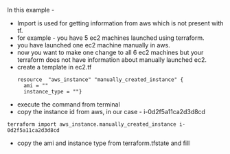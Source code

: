 In this example - 

- Import is used for getting information from aws which is not present with tf.
- for example - you have 5 ec2 machines launched using terraform.
- you have launched one ec2 machine manually in aws.
- now you want to make one change to all 6 ec2 machines but your terraform does not have information about manually launched ec2.
- create a template in ec2.tf
  ```
  resource  "aws_instance" "manually_created_instance" {
    ami = ""
    instance_type = ""}
  ```
-  execute the command from terminal
- copy the instance id from aws, in our case - i-0d2f5a11ca2d3d8cd
 ```
 terraform import aws_instance.manually_created_instance i-0d2f5a11ca2d3d8cd
 ```
- copy the ami and instance type from terraform.tfstate and fill
